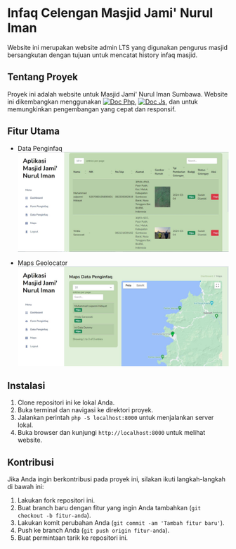 # Infaq Celengan Masjid Jami' Nurul Iman

Website ini merupakan website admin LTS yang digunakan pengurus masjid bersangkutan dengan tujuan untuk mencatat history infaq masjid.

## Tentang Proyek

Proyek ini adalah website untuk Masjid Jami' Nurul Iman Sumbawa. Website ini dikembangkan menggunakan [![Doc Php](https://img.shields.io/badge/Doc-Php-blue.svg)](https://www.php.net/docs.php), [![Doc Js](https://img.shields.io/badge/Doc-JavaScript-yellow.svg)](https://devdocs.io/javascript/), dan untuk memungkinkan pengembangan yang cepat dan responsif.

## Fitur Utama

- Data Penginfaq
![Logo Proyek](assets/images/Fitur1.JPG)

- Maps Geolocator
![Logo Proyek](assets/images/Fitur2.JPG)

## Instalasi

1. Clone repositori ini ke lokal Anda.
2. Buka terminal dan navigasi ke direktori proyek.
3. Jalankan perintah `php -S localhost:8000` untuk menjalankan server lokal.
4. Buka browser dan kunjungi `http://localhost:8000` untuk melihat website.

## Kontribusi

Jika Anda ingin berkontribusi pada proyek ini, silakan ikuti langkah-langkah di bawah ini:

1. Lakukan fork repositori ini.
2. Buat branch baru dengan fitur yang ingin Anda tambahkan (`git checkout -b fitur-anda`).
3. Lakukan komit perubahan Anda (`git commit -am 'Tambah fitur baru'`).
4. Push ke branch Anda (`git push origin fitur-anda`).
5. Buat permintaan tarik ke repositori ini.
